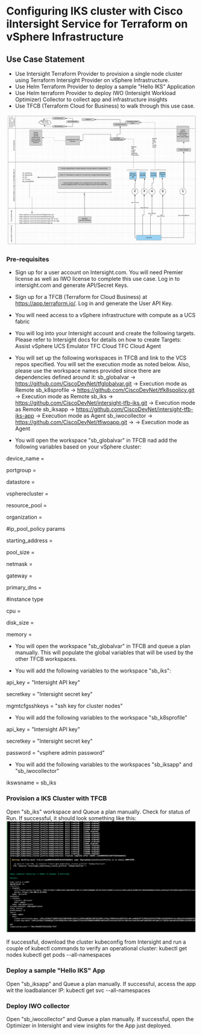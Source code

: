 # Configuring IKS cluster with Cisco iIntersight Service for Terraform on vSphere Infrastructure 

## Use Case Statement
* Use Intersight Terraform Provider to provision a single node cluster using Terraform Intersight Provider on vSphere Infrastructure.
* Use Helm Terraform Provider to deploy a sample "Hello IKS" Application
* Use Helm terraform Provider to deploy IWO (Intersight Workload Optimizer) Collector to collect app and infrastructure insights
* Use TFCB (Terraform Cloud for Business) to walk through this use case.

![alt text](https://github.com/prathjan/images/blob/main/uciks.png?raw=true)


### Pre-requisites
* Sign up for a user account on Intersight.com. You will need Premier license as well as IWO license to complete this use case. Log in to intersight.com and generate API/Secret Keys.
* Sign up for a TFCB (Terraform for Cloud Business) at https://app.terraform.io/. Log in and generate the User API Key.
* You will need access to a vSphere infrastructure with compute as a UCS fabric
* You will log into your Intersight account and create the following targets. Please refer to Intersight docs for details on how to create Targets:
Assist
vSphere
UCS Emulator
TFC Cloud
TFC Cloud Agent

* You will set up the following workspaces in TFCB and link to the VCS repos specified. You will set the execution mode as noted below. Also, please use the workspace names provided since there are dependencies defined around it:
sb_globalvar -> https://github.com/CiscoDevNet/tfglobalvar.git -> Execution mode as Remote
sb_k8sprofile -> https://github.com/CiscoDevNet/tfk8spolicy.git -> Execution mode as Remote
sb_iks -> https://github.com/CiscoDevNet/intersight-tfb-iks.git -> Execution mode as Remote
sb_iksapp -> https://github.com/CiscoDevNet/intersight-tfb-iks-app -> Execution mode as Agent
sb_iwocollector -> https://github.com/CiscoDevNet/tfiwoapp.git -> -> Execution mode as Agent

* You will open the workspace "sb_globalvar" in TFCB nad add the following variables based on your vSphere cluster:

device_name = 

portgroup =

datastore = 

vspherecluster = 

resource_pool = 

organization = 

#ip_pool_policy params

starting_address = 

pool_size = 

netmask = 

gateway = 

primary_dns = 

#instance type

cpu = 

disk_size = 

memory = 


* You will open the workspace "sb_globalvar" in TFCB and queue a plan manually. This will populate the global variables that will be used by the other TFCB workspaces.

* You will add the following variables to the workspace "sb_iks":

api_key = "Intersight API key"

secretkey = "Intersight secret key"

mgmtcfgsshkeys = "ssh key for cluster nodes"


* You will add the following variables to the workspace "sb_k8sprofile"

api_key = "Intersight API key"

secretkey = "Intersight secret key"

password = "vsphere admin password"


* You will add the following variables to the workspaces "sb_iksapp" and "sb_iwocollector"

ikswsname = sb_iks

### Provision a IKS Cluster with TFCB
Open "sb_iks" workspace and Queue a plan manually. Check for status of Run. If successful, it should look something like this:
![alt text](https://github.com/prathjan/images/blob/main/iksout.png?raw=true)

If successful, download the cluster kubeconfig from Intersight and run a couple of kubectl commands to verify an operational cluster:
kubectl get nodes
kubectl get pods --all-namespaces

### Deploy a sample "Hello IKS" App
Open "sb_iksapp" and Queue a plan manually. 
If successful, access the app wit the loadbalancer IP:
kubectl get svc --all-namespaces

### Deploy IWO collector
Open "sb_iwocollector" and Queue a plan manually.
If successful, open the Optimizer in Intersight and view insights for the App just deployed.
